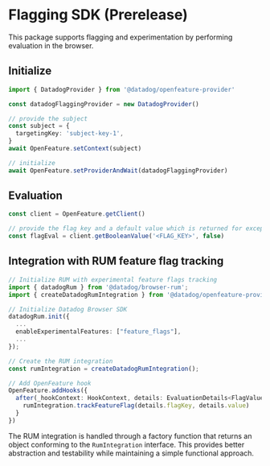 # Flagging SDK (Prerelease)

This package supports flagging and experimentation by performing evaluation in the browser.

## Initialize

```typescript
import { DatadogProvider } from '@datadog/openfeature-provider'

const datadogFlaggingProvider = new DatadogProvider()

// provide the subject
const subject = {
  targetingKey: 'subject-key-1',
}
await OpenFeature.setContext(subject)

// initialize
await OpenFeature.setProviderAndWait(datadogFlaggingProvider)
```

## Evaluation

```typescript
const client = OpenFeature.getClient()

// provide the flag key and a default value which is returned for exceptional conditions.
const flagEval = client.getBooleanValue('<FLAG_KEY>', false)
```

## Integration with RUM feature flag tracking

```typescript
// Initialize RUM with experimental feature flags tracking
import { datadogRum } from '@datadog/browser-rum';
import { createDatadogRumIntegration } from '@datadog/openfeature-provider';

// Initialize Datadog Browser SDK
datadogRum.init({
  ...
  enableExperimentalFeatures: ["feature_flags"],
  ...
});

// Create the RUM integration
const rumIntegration = createDatadogRumIntegration();

// Add OpenFeature hook
OpenFeature.addHooks({
  after(_hookContext: HookContext, details: EvaluationDetails<FlagValue>) {
    rumIntegration.trackFeatureFlag(details.flagKey, details.value)
  }
})
```

The RUM integration is handled through a factory function that returns an object conforming to the `RumIntegration` interface. This provides better abstraction and testability while maintaining a simple functional approach.
